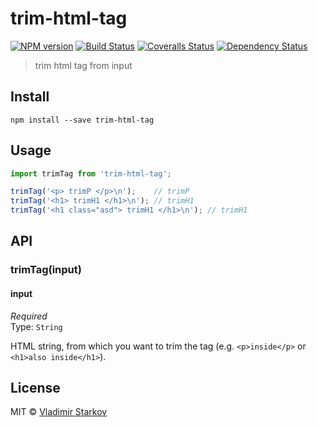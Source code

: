 # trim-html-tag

[![NPM version][npm-image]][npm-url]
[![Build Status][travis-image]][travis-url]
[![Coveralls Status][coveralls-image]][coveralls-url]
[![Dependency Status][depstat-image]][depstat-url]

> trim html tag from input

## Install

    npm install --save trim-html-tag

## Usage

```js
import trimTag from 'trim-html-tag';

trimTag('<p> trimP </p>\n');    // trimP
trimTag('<h1> trimH1 </h1>\n'); // trimH1
trimTag('<h1 class="asd"> trimH1 </h1>\n'); // trimH1
```

## API

### trimTag(input)

#### input

*Required*  
Type: `String`

HTML string, from which you want to trim the tag (e.g. `<p>inside</p>` or `<h1>also inside</h1>`).

## License

MIT © [Vladimir Starkov](https://iamstarkov.com)

[npm-url]: https://npmjs.org/package/trim-html-tag
[npm-image]: https://img.shields.io/npm/v/trim-html-tag.svg?style=flat-square

[travis-url]: https://travis-ci.org/iamstarkov/trim-html-tag
[travis-image]: https://img.shields.io/travis/iamstarkov/trim-html-tag.svg?style=flat-square

[coveralls-url]: https://coveralls.io/r/iamstarkov/trim-html-tag
[coveralls-image]: https://img.shields.io/coveralls/iamstarkov/trim-html-tag.svg?style=flat-square

[depstat-url]: https://david-dm.org/iamstarkov/trim-html-tag
[depstat-image]: https://david-dm.org/iamstarkov/trim-html-tag.svg?style=flat-square
